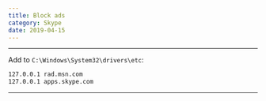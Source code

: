 ```yaml
---
title: Block ads
category: Skype
date: 2019-04-15
---
```


-----

Add to `C:\Windows\System32\drivers\etc`:
```bash
127.0.0.1 rad.msn.com
127.0.0.1 apps.skype.com
```

-----